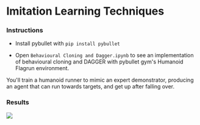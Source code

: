 # Imitation Learning Techniques

### Instructions

- Install pybullet with `pip install pybullet`

- Open `Behavioural Cloning and Dagger.ipynb` to see an implementation of behavioural cloning and DAGGER with pybullet gym's Humanoid Flagrun environment.

You'll train a humanoid runner to mimic an expert demonstrator, producing an agent that can run towards targets, and get up after falling over.

### Results

![](flagrun_adv_fallover.gif)
